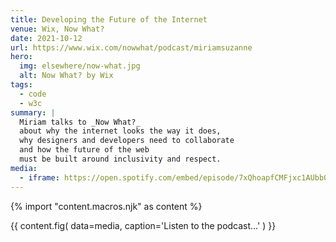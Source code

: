 ```yaml
---
title: Developing the Future of the Internet
venue: Wix, Now What?
date: 2021-10-12
url: https://www.wix.com/nowwhat/podcast/miriamsuzanne
hero:
  img: elsewhere/now-what.jpg
  alt: Now What? by Wix
tags:
  - code
  - w3c
summary: |
  Miriam talks to _Now What?_
  about why the internet looks the way it does,
  why designers and developers need to collaborate
  and how the future of the web
  must be built around inclusivity and respect.
media:
  - iframe: https://open.spotify.com/embed/episode/7xQhoapfCMFjxc1AUbb0z8
---
```


{% import "content.macros.njk" as content %}

{{ content.fig(
  data=media,
  caption='Listen to the podcast…'
) }}
